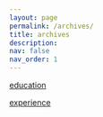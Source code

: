```yaml
---
layout: page
permalink: /archives/
title: archives
description:
nav: false
nav_order: 1
---
```


[education](/education)

[experience](/experience)